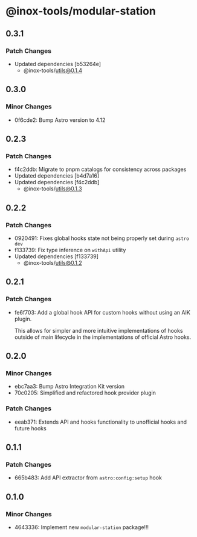# @inox-tools/modular-station

## 0.3.1

### Patch Changes

- Updated dependencies [b53264e]
  - @inox-tools/utils@0.1.4

## 0.3.0

### Minor Changes

- 0f6cde2: Bump Astro version to 4.12

## 0.2.3

### Patch Changes

- f4c2ddb: Migrate to pnpm catalogs for consistency across packages
- Updated dependencies [b4d7a16]
- Updated dependencies [f4c2ddb]
  - @inox-tools/utils@0.1.3

## 0.2.2

### Patch Changes

- 0920491: Fixes global hooks state not being properly set during `astro dev`
- f133739: Fix type inference on `withApi` utility
- Updated dependencies [f133739]
  - @inox-tools/utils@0.1.2

## 0.2.1

### Patch Changes

- fe6f703: Add a global hook API for custom hooks without using an AIK plugin.

  This allows for simpler and more intuitive implementations of hooks outside of main lifecycle in the implementations of official Astro hooks.

## 0.2.0

### Minor Changes

- ebc7aa3: Bump Astro Integration Kit version
- 70c0205: Simplified and refactored hook provider plugin

### Patch Changes

- eeab371: Extends API and hooks functionality to unofficial hooks and future hooks

## 0.1.1

### Patch Changes

- 665b483: Add API extractor from `astro:config:setup` hook

## 0.1.0

### Minor Changes

- 4643336: Implement new `modular-station` package!!!
